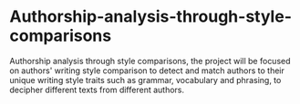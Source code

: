 # Authorship-analysis-through-style-comparisons
Authorship analysis through style comparisons, the project will be focused on authors' writing style comparison to detect and match authors to their unique writing style traits such as grammar, vocabulary and phrasing, to decipher different texts from different authors.
